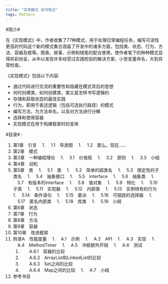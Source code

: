```yaml
---
title: "实现模式 读书笔记"
tags: Pattern
---
```





#简介#

在《实现模式》中，作者收集了77种模式，用于处理日常编程任务，编写可读性更高的代码这个新的模式集合涵盖了开发中的诸多方面，包括类、状态、行为、方法、容器及框等。图表、故事、示例和随笔的配合使用，使作者笔下的种种模式显得异彩纷呈，从中以发现许多经受过实践检验的解决方案，小至变量命名，大到异常检查。

《实现模式》包括以下内容:
  * 通过代码进行交流的重要性和隐藏在模式背后的思想
  * 何时创建类，如何创建类，类又是怎样书写逻辑的
  * 存储和获取状态的最佳实践
  * 行为，即用于表述逻辑（包括可选执行路径）的模式
  * 编写方法，为方法命名，以及对方法进行分解
  * 选择和使用容器
  * 实现模式在用于构建框架时的变体

#目录#
:
  1. 第1章　引言　
    1. 　1.1　导游图　
    1. 　1.2　那么，现在……　
  1. 第2章　模式　
  1. 第3章　一种编程理论　
    1. 　3.1　价值观　
    1. 　3.2　原则　
    1. 　3.3　小结　
  1. 第4章　动机　
  1. 第5章　类　
    1. 　5.1　类　
    1. 　5.2　简单的超类名　
    1. 　5.3　限定性的子类名　
    1. 　5.4　抽象接口　
    1. 　5.5　interface　
    1. 　5.6　抽象类　
    1. 　5.7　有版本的interface　
    1. 　5.8　值对象　
    1. 　5.9　特化　
    1. 　5.10　子类　
    1. 　5.11　实现器　
    1. 　5.12　内部类　
    1. 　5.13　实例特有的行为　
    1. 　5.14　条件语句　
    1. 　5.15　委派　
    1. 　5.16　可插拔的选择器　
    1. 　5.17　匿名内部类　
    1. 　5.18　库类　
    1. 　5.19　小结　
  1. 第6章　状态　
  1. 第7章　行为　
  1. 第8章　方法　
  1. 第9章　容器　
  1. 第10章　改进框架　
  1. 附录A　性能度量　
    1. 　A.1　示例　
    1. 　A.2　API　
    1. 　A.3　实现　
    1. 　A.4　MethodTimer　
    1. 　A.5　冲抵额外开销　
    1. 　A.6　测试　
      1. 　　A.6.1　容器的比较　
      1. 　　A.6.2　ArrayList和LinkedList的比较　
      1. 　　A.6.3　Set之间的比较　
      1. 　　A.6.4　Map之间的比较　
    1. 　A.7　小结　
  1. 参考书目
